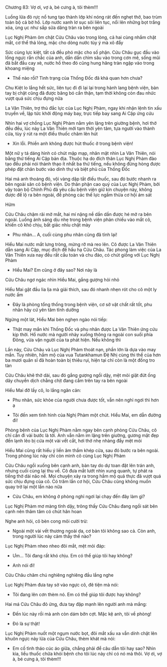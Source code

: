 




Chương 83: Vợ ơi, vợ à, bé cưng à, tôi thèm!!!

Luồng lửa đỏ rực nổ tung tạo thành lớp khí nóng rát đến nghẹt thở, bao trùm toàn bộ cả bờ hồ. Lớp nước xanh lơ sục sôi liên tục, nổi lên những bọt trắng xóa, ùng ục như sắp sửa dâng tràn ra bên ngoài

Lục Nghị Phàm ôm chặt Cửu Châu vào trong lòng, cả hai cùng nhắm chặt mắt, cơ thể thả lỏng, mặc cho dòng nước tùy ý mà xô đẩy

Sức cùng lực kiệt, tất cả đều phó mặc cho số phận. Cửu Châu gục đầu vào lồng ngực rắn chắc của anh, dần dần chìm sâu vào trong cơn mê, sống mũi đã bắt đầu cay xè, nước hồ theo đó cũng hung hăng tràn ngập vào trong khoang miệng



- Thế nào rồi? Tình trạng của Thống Đốc đã khả quan hơn chưa?

Chu Kiệt lo lắng hết sức, liên tục đi đi lại lại trong hành lang bệnh viện, bàn tay bị chặt cũng đã được băng bó cẩn thận, tạm thời không còn đau nhức vượt quá sức chịu đựng nữa

La Vân Thiên, trợ thủ đắc lực của Lục Nghị Phàm, ngay khi nhận lệnh tin xấu truyền về, lập tức khởi động máy bay, trực tiếp bay sang Ai Cập ứng cứu

Nhìn hai vợ chồng Lục Nghị Phàm nằm yên lặng trên giường bệnh, hơi thở đều đều, lúc này La Vân Thiên mới tạm thời yên tâm, tựa người vào thành cửa, tùy ý rút ra một điếu thuốc châm lên hút

- Xin lỗi. Phiền anh không được hút thuốc ở trong bệnh viện!


Một nữ y tá dáng hình có chút mập mạp, nhăn mặt nhìn La Vân Thiên, nói bằng thứ tiếng Ai Cập bản địa. Thuộc hạ do đích thân Lục Nghị Phàm đào tạo đều phải nói thành thạo ít nhất ba thứ tiếng, nếu không đừng hòng được phép đặt chân bước vào dinh thự và biệt phủ của Thống Đốc

Hai má anh thoáng đỏ, vội vàng dập tắt điếu thuốc, sau đó bước nhanh ra bên ngoài sân cỏ bệnh viện. Do thân phận cao quý của Lục Nghị Phàm, bởi vậy toàn bộ Chính Phủ đã yêu cầu bệnh viện giữ kín chuyện này, không được để lộ ra bên ngoài, đề phòng các thế lực ngầm thừa cơ hội ám sát

Hửm

Cửu Châu chậm rãi mở mắt, hai mí nặng nề dần dần được hé mở ra bên ngoài. Luồng ánh sáng dịu nhẹ trong bệnh viện phản chiếu vào mắt cô, khiến cô khó chịu, bất giác nhíu chặt mày

- Phu nhân... A, cuối cùng phu nhân cũng đã tỉnh lại!

Hiểu Mai nước mắt lưng tròng, mừng rỡ mà reo lên. Cô được La Vân Thiên dẫn sang Ai Cập, mục đích để hầu hạ Cửu Châu. Tác phong làm việc của La Vân Thiên xưa nay đều rất cầu toàn và chu đáo, có chút giống với Lục Nghị Phàm

- Hiểu Mai? Em cũng ở đây sao? Nơi này là

Cửu Châu ngơ ngác nhìn Hiểu Mai, gắng gượng hỏi nhỏ

Hiểu Mai gật đầu lia lịa mà giải thích, sau đó nhanh nhẹn rót cho cô một ly nước ấm

- Đây là phòng tổng thống trong bệnh viện, cơ sở vật chất rất tốt, phu nhân hãy cứ yên tâm tĩnh dưỡng

Ngừng một lát, Hiểu Mai bèn nghẹn ngào nói tiếp:

- Thật may mắn khi Thống Đốc và phu nhân được La Vân Thiên ứng cứu kịp thời. Hồ nước mà người nhảy xuống thông ra ngoài con suối phía Đông, vừa vặn người của ta phát hiện. Nếu không thì

Lần này, Cửu Châu và Lục Nghị Phàm thoát nạn, phần lớn là dựa vào may mắn. Tuy nhiên, hầm mộ của vua Tutankhamun Đệ Nhị cùng thi thể của hơn ba mươi quân sĩ đã hoàn toàn bị thiêu rụi, hiện tại chỉ còn là một đống tro tàn


Cửu Châu khẽ thở dài, sau đó gắng gượng ngồi dậy, mệt mỏi giật đứt ống dây chuyền dịch chằng chịt đang cắm trên tay ra bên ngoài

Hiểu Mai đỡ lấy cô, lo lắng ngăn cản:

- Phu nhân, sức khỏe của người chưa được tốt, vẫn nên nghỉ ngơi thì hơn ạ

- Tôi đến xem tình hình của Nghị Phàm một chút. Hiểu Mai, em dẫn đường đi!

Phòng bệnh của Lục Nghị Phàm nằm ngay bên cạnh phòng Cửu Châu, cô chỉ cần đi vài bước là tới. Anh vẫn nằm im lặng trên giường, gương mặt đẹp đến lạnh lẽo bị cứa một vài vết cắt, hơi thở nhẹ nhàng đầy mệt mỏi

Hiểu Mai cũng rất hiểu ý liền âm thầm khép cửa, sau đó bước ra bên ngoài. Trong phòng lúc này chỉ còn mình cô cùng Lục Nghị Phàm

Cửu Châu ngồi xuống bên cạnh anh, bàn tay do dự toan đặt lên trán anh, nhưng cuối cùng lại thu về. Cô đưa mắt lướt nhìn xung quanh, tự phát ra tiếng thở dài não nề. Mọi chuyện xảy ra trong hầm mộ quả thực đã vượt quá sức chịu đựng của cô. Có trăm lần cơ hội, Cửu Châu cũng không muốn quay trở lại một lần nào nữa

- Cửu Châu, em không ở phòng nghỉ ngơi lại chạy đến đây làm gì?

Lục Nghị Phàm mơ màng tỉnh dậy, trông thấy Cửu Châu đang ngồi sát bên cạnh nên thâm tâm có chút hân hoan

Nghe anh hỏi, cô bèn cong môi cười trừ:

- Ngoài một vài vết thương ngoài da, cơ bản tôi không sao cả. Còn anh, trong người lúc này cảm thấy thế nào?

Lục Nghị Phàm nheo nheo đôi mắt, mệt mỏi đáp:

- Ưm... Tôi đang rất khó chịu. Em có thể giúp tôi hay không?

- Anh nói đi!

Cửu Châu chăm chú nghiêng nghiêng đầu lắng nghe

Lục Nghị Phàm đưa tay sờ vào ngực cô, đê tiện mà nói:

- Tôi đang lên cơn thèm nó. Em có thể giúp tôi được hay không?

Hai má Cửu Châu đỏ ửng, đưa tay đập mạnh lên người anh mà mắng:

- Đến lúc này rồi mà anh còn dám bỡn cợt. Mặc kệ anh, tôi về phòng!

- Đó là sự thật!

Lục Nghị Phàm nuốt một ngụm nước bọt, đôi mắt xấu xa vẫn dính chặt lên khuôn ngực nảy lửa của Cửu Châu, thèm khát mà nói:

- Em cố tình tháo cúc áo giữa, chẳng phải để câu dẫn tôi hay sao? Nhìn kìa, liều thuốc chữa khỏi bệnh cho tôi lúc này chỉ có nó mà thôi. Vợ ơi, vợ à, bé cưng à, tôi thèm!!!




